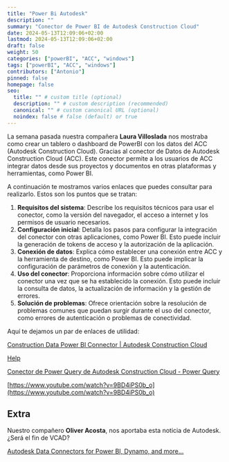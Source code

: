 ```yaml
---
title: "Power Bi Autodesk"
description: ""
summary: "Conector de Power BI de Autodesk Construction Cloud"
date: 2024-05-13T12:09:06+02:00
lastmod: 2024-05-13T12:09:06+02:00
draft: false
weight: 50
categories: ["powerBI", "ACC", "windows"]
tags: ["powerBI", "ACC", "windows"]
contributors: ["Antonio"]
pinned: false
homepage: false
seo:
  title: "" # custom title (optional)
  description: "" # custom description (recommended)
  canonical: "" # custom canonical URL (optional)
  noindex: false # false (default) or true
---
```


La semana pasada nuestra compañera **Laura Villoslada** nos mostraba como crear un tablero o dashboard de PowerBI con los datos del ACC (Autodesk Construction Cloud). Gracias al conector de Datos de Autodesk Construction Cloud (ACC). Este conector permite a los usuarios de ACC integrar datos desde sus proyectos y documentos en otras plataformas y herramientas, como Power BI.

A continuación te mostramos varios enlaces que puedes consultar para realizarlo. Estos son los puntos que se tratan:

1. **Requisitos del sistema**: Describe los requisitos técnicos para usar el conector, como la versión del navegador, el acceso a internet y los permisos de usuario necesarios.
2. **Configuración inicial**: Detalla los pasos para configurar la integración del conector con otras aplicaciones, como Power BI. Esto puede incluir la generación de tokens de acceso y la autorización de la aplicación.
3. **Conexión de datos**: Explica cómo establecer una conexión entre ACC y la herramienta de destino, como Power BI. Esto puede implicar la configuración de parámetros de conexión y la autenticación.
4. **Uso del conector**: Proporciona información sobre cómo utilizar el conector una vez que se ha establecido la conexión. Esto puede incluir la consulta de datos, la actualización de información y la gestión de errores.
5. **Solución de problemas**: Ofrece orientación sobre la resolución de problemas comunes que puedan surgir durante el uso del conector, como errores de autenticación o problemas de conectividad.

Aquí te dejamos un par de enlaces de utilidad:

[Construction Data Power BI Connector | Autodesk Construction Cloud](https://construction.autodesk.com/templates/power-bi-connector/)

[Help](https://help.autodesk.com/view/DOCS/ESP/?guid=Connect_PowerBi)

[Conector de Power Query de Autodesk Construction Cloud - Power Query](https://learn.microsoft.com/es-es/power-query/connectors/autodesk-construction-cloud)

[https://www.youtube.com/watch?v=9BD4iPS0b_o](https://www.youtube.com/watch?v=9BD4iPS0b_o)

## Extra

Nuestro compañero **Oliver Acosta**, nos aportaba esta noticia de Autodesk. ¿Será el fin de VCAD?

[Autodesk Data Connectors for Power BI, Dynamo, and more...](https://autodeskblog.wpengine.com/aec/2024/02/12/autodesk-data-connectors-for-power-bi-dynamo-and-more/)
